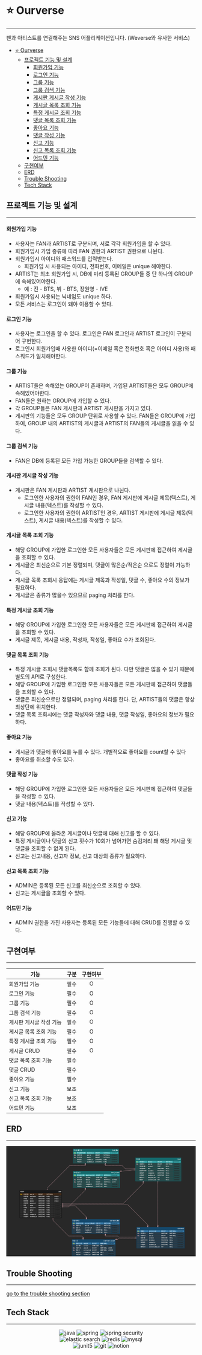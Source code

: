 # ⭐ Ourverse

---

팬과 아티스트를 연결해주는 SNS 어플리케이션입니다.
(Weverse와 유사한 서비스)

<!-- TOC -->
* [⭐ Ourverse](#-ourverse)
  * [프로젝트 기능 및 설계](#프로젝트-기능-및-설계)
      * [회원가입 기능](#회원가입-기능)
      * [로그인 기능](#로그인-기능)
      * [그룹 기능](#그룹-기능)
      * [그룹 검색 기능](#그룹-검색-기능)
      * [게시판 게시글 작성 기능](#게시판-게시글-작성-기능-)
      * [게시글 목록 조회 기능](#게시글-목록-조회-기능-)
      * [특정 게시글 조회 기능](#특정-게시글-조회-기능)
      * [댓글 목록 조회 기능](#댓글-목록-조회-기능)
      * [좋아요 기능](#좋아요-기능)
      * [댓글 작성 기능](#댓글-작성-기능)
      * [신고 기능](#신고-기능)
      * [신고 목록 조회 기능](#신고-목록-조회-기능)
      * [어드민 기능](#어드민-기능)
  * [구현여부](#구현여부)
  * [ERD](#erd-)
  * [Trouble Shooting](#trouble-shooting)
  * [Tech Stack](#tech-stack)
<!-- TOC -->

## 프로젝트 기능 및 설계

---

#### 회원가입 기능
  - 사용자는 FAN과 ARTIST로 구분되며, 서로 각각 회원가입을 할 수 있다. 
  - 회원가입시 가입 종류에 따라 FAN 권한과 ARTIST 권한으로 나뉜다.
  - 회원가입시 아이디와 패스워드를 입력받는다.
    - 회원가입 시 사용되는 아이디, 전화번호, 이메일은 unique 해야한다.
  - ARTIST는 최초 회원가입 시, DB에 미리 등록된 GROUP들 중 단 하나의 GROUP에 속해있어야한다.
    - 예 : 진 - BTS, 뷔 - BTS, 장원영 - IVE
  - 회원가입시 사용되는 닉네임도 unique 하다.
  - 모든 서비스는 로그인이 돼야 이용할 수 있다.

#### 로그인 기능
  - 사용자는 로그인을 할 수 있다. 로그인은 FAN 로그인과 ARTIST 로그인이 구분되어 구현한다. 
  - 로그인시 회원가입때 사용한 아이디(=이메일 혹은 전화번호 혹은 아이디 사용)와 패스워드가 일치해야한다. 

#### 그룹 기능
  - ARTIST들은 속해있는 GROUP이 존재하며, 가입된 ARTIST들은 모두 GROUP에 속해있어야한다.
  - FAN들은 원하는 GROUP에 가입할 수 있다.
  - 각 GROUP들은 FAN 게시판과 ARTIST 게시판을 가지고 있다.
  - 게시판의 기능들은 모두 GROUP 단위로 사용할 수 있다. FAN들은 GROUP에 가입하여, GROUP 내의
    ARTIST의 게시글과 ARTIST의 FAN들의 게시글을 읽을 수 있다.

#### 그룹 검색 기능
  - FAN은 DB에 등록된 모든 가입 가능한 GROUP들을 검색할 수 있다.

#### 게시판 게시글 작성 기능 
  - 게시판은 FAN 게시판과 ARTIST 게시판으로 나뉜다.
    - 로그인한 사용자의 권한이 FAN인 경우, FAN 게시판에 게시글 제목(텍스트), 게시글 내용(텍스트)를 작성할 수 있다.
    - 로그인한 사용자의 권한이 ARTIST인 경우, ARTIST 게시판에 게시글 제목(텍스트), 게시글 내용(텍스트)를 작성할 수 있다.

#### 게시글 목록 조회 기능 
  - 해당 GROUP에 가입한 로그인한 모든 사용자들은 모든 게시판에 접근하여 게시글을 조회할 수 있다. 
  - 게시글은 최신순으로 기본 정렬되며, 댓글이 많은순/적은순 으로도 정렬이 가능하다.
  - 게시글 목록 조회시 응답에는 게시글 제목과 작성일, 댓글 수, 좋아요 수의 정보가 필요하다.
  - 게시글은 종류가 많을수 있으므로 paging 처리를 한다. 

#### 특정 게시글 조회 기능
  - 해당 GROUP에 가입한 로그인한 모든 사용자들은 모든 게시판에 접근하여 게시글을 조회할 수 있다. 
  - 게시글 제목, 게시글 내용, 작성자, 작성일, 좋아요 수가 조회된다. 

#### 댓글 목록 조회 기능
  - 특정 게시글 조회시 댓글목록도 함께 조회가 된다. 다만 댓글은 많을 수 있기 때문에 별도의 API로 구성한다. 
  - 해당 GROUP에 가입한 로그인한 모든 사용자들은 모든 게시판에 접근하여 댓글들을 조회할 수 있다.
  - 댓글은 최신순으로만 정렬되며, paging 처리를 한다. 단, ARTIST들의 댓글은 항상 최상단에 위치한다.
  - 댓글 목록 조회시에는 댓글 작성자와 댓글 내용, 댓글 작성일, 좋아요의 정보가 필요하다.

#### 좋아요 기능
  - 게시글과 댓글에 좋아요를 누를 수 있다. 개별적으로 좋아요를 count할 수 있다
  - 좋아요를 취소할 수도 있다.

#### 댓글 작성 기능
  - 해당 GROUP에 가입한 로그인한 모든 사용자들은 모든 게시판에 접근하여 댓글들을 작성할 수 있다. 
  - 댓글 내용(텍스트)를 작성할 수 있다.

#### 신고 기능
  - 해당 GROUP에 올라온 게시글이나 댓글에 대해 신고를 할 수 있다.
  - 특정 게시글이나 댓글의 신고 횟수가 10회가 넘어가면 숨김처리 돼 해당 게시글 및 댓글을 조회할 수 없게 된다.
  - 신고는 신고내용, 신고자 정보, 신고 대상의 종류가 필요하다.

#### 신고 목록 조회 기능
  - ADMIN은 등록된 모든 신고를 최신순으로 조회할 수 있다.
  - 신고는 게시글을 조회할 수 있다.

#### 어드민 기능
  - ADMIN 권한을 가진 사용자는 등록된 모든 기능들에 대해 CRUD를 진행할 수 있다.

## 구현여부

---

| 기능            | 구분 | 구현여부 |
|---------------|----|:----:|
| 회원가입 기능       | 필수 |  O   |
| 로그인 기능        | 필수 |  O   |
| 그룹 기능         | 필수 |  O   |
| 그룹 검색 기능      | 필수 |  O   |
| 게시판 게시글 작성 기능 | 필수 |  O   |
| 게시글 목록 조회 기능  | 필수 |  O   |
| 특정 게시글 조회 기능  | 필수 |  O   |
| 게시글 CRUD      | 필수 |  O   |
| 댓글 목록 조회 기능   | 필수 |      |
| 댓글 CRUD       | 필수 |      |
| 좋아요 기능        | 필수 |      |
| 신고 기능         | 보조 |      | 
| 신고 목록 조회 기능   | 보조 |      |
| 어드민 기능        | 보조 |      |




## ERD 

---

![ERD](doc/img/erd.png)

## Trouble Shooting

---

[go to the trouble shooting section](doc/TROUBLE_SHOOTING.md)

## Tech Stack

---

<div style="text-align: center"> 
  <img alt="java" src="https://img.shields.io/badge/java-007396?style=for-the-badge&logo=java&logoColor=white"> 
  <img alt="spring" src="https://img.shields.io/badge/spring-6DB33F?style=for-the-badge&logo=spring&logoColor=white">
  <img alt="spring security" src="https://img.shields.io/badge/spring security-6DB33F?style=for-the-badge&logo=spring security&logoColor=white">
  <div></div>
  <img alt="elastic search" src="https://img.shields.io/badge/elasticsearch-005571?style=for-the-badge&logo=elasticsearch&logoColor=white">
  <img alt="redis" src="https://img.shields.io/badge/redis-ff4438?style=for-the-badge&logo=redis&logoColor=white">
  <img alt="mysql" src="https://img.shields.io/badge/mysql-4479A1?style=for-the-badge&logo=mysql&logoColor=white"> 
  <div></div>
  <img alt="junit5" src="https://img.shields.io/badge/JUnit5-25A162?style=for-the-badge&logo=junit5&logoColor=white">
  <img alt="git" src="https://img.shields.io/badge/git-F05032?style=for-the-badge&logo=git&logoColor=white">
  <img alt="notion" src="https://img.shields.io/badge/notion-000000?style=for-the-badge&logo=notion&logoColor=white">
</div>
